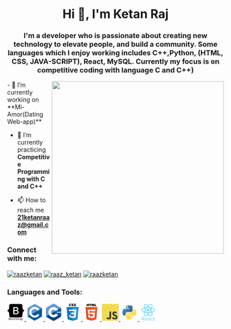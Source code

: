 <h1 align="center">Hi 👋, I'm Ketan Raj</h1>
<h3 align="center">I'm a developer who is passionate about creating new technology to elevate people, and build a community. Some languages which I enjoy working includes C++,Python, (HTML, CSS, JAVA-SCRIPT), React, MySQL. Currently my focus is on competitive coding with language C and C++)</h3>
<img align = "right" width = "400px" height = "400px" src = "https://sdk.bitmoji.com/render/panel/20007529-99034434149_71-s5-v1.png?transparent=1&palette=1&scale=2">
- 🔭 I’m currently working on **Mi-Amor(Dating Web-app)**

- 🌱 I’m currently practicing **Competitive Programming with C and C++**

- 📫 How to reach me **21ketanraaz@gmail.com**

<h3 align="left">Connect with me:</h3>
<p align="left">
<a href="https://twitter.com/raazketan" target="blank"><img align="center" src="https://raw.githubusercontent.com/rahuldkjain/github-profile-readme-generator/master/src/images/icons/Social/twitter.svg" alt="raazketan" height="30" width="40" /></a>
<a href="https://www.codechef.com/users/raaz_ketan" target="blank"><img align="center" src="https://cdn.jsdelivr.net/npm/simple-icons@3.1.0/icons/codechef.svg" alt="raaz_ketan" height="30" width="40" /></a>
<a href="https://www.leetcode.com/raazketan" target="blank"><img align="center" src="https://raw.githubusercontent.com/rahuldkjain/github-profile-readme-generator/master/src/images/icons/Social/leet-code.svg" alt="raazketan" height="30" width="40" /></a>
</p>

<h3 align="left">Languages and Tools:</h3>
<p align="left"> <a href="https://getbootstrap.com" target="_blank" rel="noreferrer"> <img src="https://raw.githubusercontent.com/devicons/devicon/master/icons/bootstrap/bootstrap-plain-wordmark.svg" alt="bootstrap" width="40" height="40"/> </a> <a href="https://www.cprogramming.com/" target="_blank" rel="noreferrer"> <img src="https://raw.githubusercontent.com/devicons/devicon/master/icons/c/c-original.svg" alt="c" width="40" height="40"/> </a> <a href="https://www.w3schools.com/cpp/" target="_blank" rel="noreferrer"> <img src="https://raw.githubusercontent.com/devicons/devicon/master/icons/cplusplus/cplusplus-original.svg" alt="cplusplus" width="40" height="40"/> </a> <a href="https://www.w3schools.com/css/" target="_blank" rel="noreferrer"> <img src="https://raw.githubusercontent.com/devicons/devicon/master/icons/css3/css3-original-wordmark.svg" alt="css3" width="40" height="40"/> </a> <a href="https://www.w3.org/html/" target="_blank" rel="noreferrer"> <img src="https://raw.githubusercontent.com/devicons/devicon/master/icons/html5/html5-original-wordmark.svg" alt="html5" width="40" height="40"/> </a> <a href="https://developer.mozilla.org/en-US/docs/Web/JavaScript" target="_blank" rel="noreferrer"> <img src="https://raw.githubusercontent.com/devicons/devicon/master/icons/javascript/javascript-original.svg" alt="javascript" width="40" height="40"/> </a> <a href="https://www.python.org" target="_blank" rel="noreferrer"> <img src="https://raw.githubusercontent.com/devicons/devicon/master/icons/python/python-original.svg" alt="python" width="40" height="40"/> </a> <a href="https://reactjs.org/" target="_blank" rel="noreferrer"> <img src="https://raw.githubusercontent.com/devicons/devicon/master/icons/react/react-original-wordmark.svg" alt="react" width="40" height="40"/> </a> </p>
